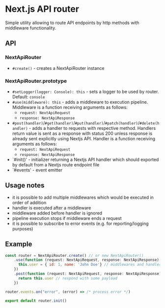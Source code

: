 # Next.js API router

Simple utility allowing to route API endpoints by http methods with middleware functionality.

## API

### NextApiRouter
* `#create()` - creates a NextApiRouter instance
### NextApiRouter.prototype
* `#setLogger(logger: Console): this` - sets a logger to be used by router. Default: `console`
* `#use(middleware): this` - adds a middleware to execution pipeline. Middleware is a function receiving arguments as follows:
  * `request: NextApiRequest` 
  * `response: NextApiResponse`
* `#post(handler)`/`#get(handler)`/`#put(handler)`/`#patch(handler)`/`#delete(handler)` - adds a handler to requests with respective method. Handlers return value is sent as a response with status 200 unless response is already sent explicitly using Nextjs API. Handler is a function receiving arguments as follows:
    * `request: NextApiRequest`
    * `response: NextApiResponse` 
* `#init()' - initializer returning a Nextjs API handler which should exported by default from a Nextjs route endpoint file
* `#events' - event emitter

## Usage notes
* it is possible to add multiple middlewares which would be executed in order of addition
* handler is executed after a middleware
* middleware added before handler is ignored
* pipeline execution stops if middleware ends a request
* it is possible to subscribe to error events (e.g. for reporting/logging purposes)

## Example

```javascript
const router = NextApiRouter.create() // or new NextApiRouter()
    .use(function (request: NextApiRequest, response: NextApiResponse) { // Add a middleware
      this.user = { id: 1, name: 'John Doe'} // middlewares and handlers share common context
    })
    .post(function (request: NextApiRequest, response: NextApiResponse) {
      return this.user // respond with some payload
    })

router.events.on("error", (error) => /* process error */)

export default router.init()
```
